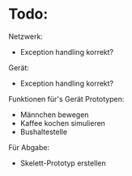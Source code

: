 # Todo:
Netzwerk:
- Exception handling korrekt?

Gerät:
- Exception handling korrekt?

Funktionen für's Gerät Prototypen:
- Männchen bewegen
- Kaffee kochen simulieren
- Bushaltestelle

Für Abgabe:
- Skelett-Prototyp erstellen 
